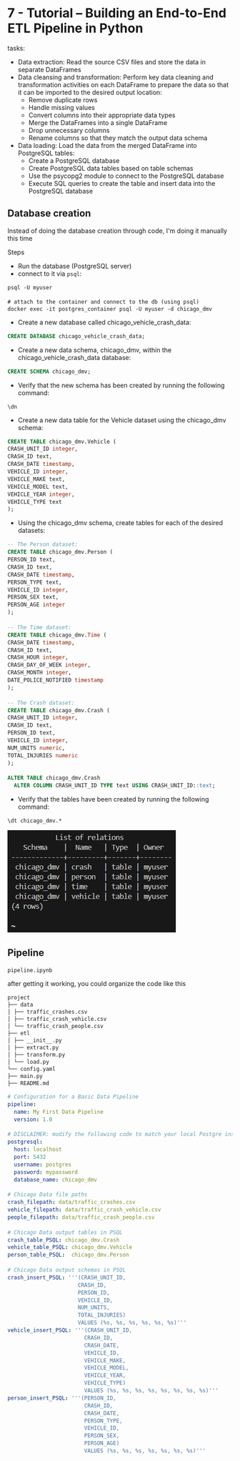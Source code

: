 # 7 - Tutorial – Building an End-to-End ETL Pipeline in Python

tasks:

* Data extraction: Read the source CSV files and store the data in separate DataFrames
* Data cleansing and transformation: Perform key data cleaning and transformation activities
on each DataFrame to prepare the data so that it can be imported to the desired output location:
  * Remove duplicate rows
  * Handle missing values
  * Convert columns into their appropriate data types
  * Merge the DataFrames into a single DataFrame
  * Drop unnecessary columns
  * Rename columns so that they match the output data schema
* Data loading: Load the data from the merged DataFrame into PostgreSQL tables:
  * Create a PostgreSQL database
  * Create PostgreSQL data tables based on table schemas
  * Use the psycopg2 module to connect to the PostgreSQL database
  * Execute SQL queries to create the table and insert data into the PostgreSQL database

## Database creation

Instead of doing the database creation through code, I'm doing it manually this time

Steps

* Run the database (PostgreSQL server)
* connect to it via `psql`:

```shell
psql -U myuser

# attach to the container and connect to the db (using psql)
docker exec -it postgres_container psql -U myuser -d chicago_dmv
```

* Create a new database called chicago_vehicle_crash_data:

```sql
CREATE DATABASE chicago_vehicle_crash_data;
```

* Create a new data schema, chicago_dmv, within the chicago_vehicle_crash_data database:

```sql
CREATE SCHEMA chicago_dmv;
```

* Verify that the new schema has been created by running the following command:

```shell
\dn
```

* Create a new data table for the Vehicle dataset using the chicago_dmv schema:

```sql
CREATE TABLE chicago_dmv.Vehicle (
CRASH_UNIT_ID integer,
CRASH_ID text,
CRASH_DATE timestamp,
VEHICLE_ID integer,
VEHICLE_MAKE text,
VEHICLE_MODEL text,
VEHICLE_YEAR integer,
VEHICLE_TYPE text
);
```

* Using the chicago_dmv schema, create tables for each of the desired datasets:

```sql
-- The Person dataset:
CREATE TABLE chicago_dmv.Person (
PERSON_ID text,
CRASH_ID text,
CRASH_DATE timestamp,
PERSON_TYPE text,
VEHICLE_ID integer,
PERSON_SEX text,
PERSON_AGE integer
);

-- The Time dataset:
CREATE TABLE chicago_dmv.Time (
CRASH_DATE timestamp,
CRASH_ID text,
CRASH_HOUR integer,
CRASH_DAY_OF_WEEK integer,
CRASH_MONTH integer,
DATE_POLICE_NOTIFIED timestamp
);

-- The Crash dataset:
CREATE TABLE chicago_dmv.Crash (
CRASH_UNIT_ID integer,
CRASH_ID text,
PERSON_ID text,
VEHICLE_ID integer,
NUM_UNITS numeric,
TOTAL_INJURIES numeric
);

ALTER TABLE chicago_dmv.Crash
  ALTER COLUMN CRASH_UNIT_ID TYPE text USING CRASH_UNIT_ID::text;
```

* Verify that the tables have been created by running the following command:

```shell
\dt chicago_dmv.*
```

![a](img/2025-02-05-12-22-14.png)

## Pipeline

`pipeline.ipynb`

after getting it working, you could organize the code like this

```none
project
├── data
│ ├── traffic_crashes.csv
│ ├── traffic_crash_vehicle.csv
│ └── traffic_crash_people.csv
├── etl
│ ├── __init__.py
│ ├── extract.py
│ ├── transform.py
│ └── load.py
└── config.yaml
├── main.py
├── README.md
```

```yaml
# Configuration for a Basic Data Pipeline
pipeline:
  name: My First Data Pipeline
  version: 1.0

# DISCLAIMER: modify the following code to match your local Postgre instance
postgresql:
  host: localhost
  port: 5432
  username: postgres
  password: mypassword
  database_name: chicago_dmv

# Chicago Data file paths
crash_filepath: data/traffic_crashes.csv
vehicle_filepath: data/traffic_crash_vehicle.csv
people_filepath: data/traffic_crash_people.csv

# Chicago Data output tables in PSQL
crash_table_PSQL: chicago_dmv.Crash
vehicle_table_PSQL: chicago_dmv.Vehicle
person_table_PSQL:  chicago_dmv.Person

# Chicago Data output schemas in PSQL
crash_insert_PSQL: '''(CRASH_UNIT_ID,
                      CRASH_ID,
                      PERSON_ID,
                      VEHICLE_ID,
                      NUM_UNITS,
                      TOTAL_INJURIES)
                      VALUES (%s, %s, %s, %s, %s, %s)'''
vehicle_insert_PSQL: '''(CRASH_UNIT_ID,
                        CRASH_ID,
                        CRASH_DATE,
                        VEHICLE_ID,
                        VEHICLE_MAKE,
                        VEHICLE_MODEL,
                        VEHICLE_YEAR,
                        VEHICLE_TYPE)
                        VALUES (%s, %s, %s, %s, %s, %s, %s, %s)'''
person_insert_PSQL: '''(PERSON_ID,
                        CRASH_ID,
                        CRASH_DATE,
                        PERSON_TYPE,
                        VEHICLE_ID,
                        PERSON_SEX,
                        PERSON_AGE)
                        VALUES (%s, %s, %s, %s, %s, %s, %s)'''
```
